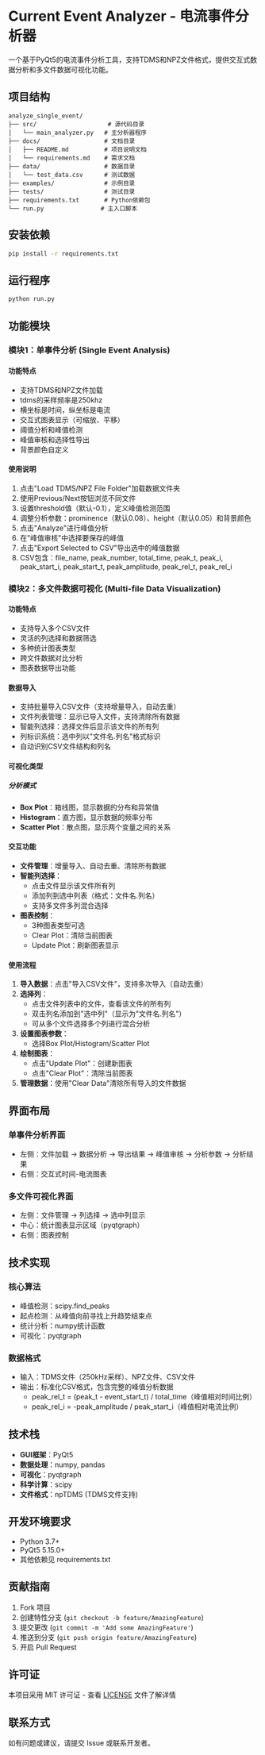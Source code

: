 # Current Event Analyzer - 电流事件分析器

一个基于PyQt5的电流事件分析工具，支持TDMS和NPZ文件格式，提供交互式数据分析和多文件数据可视化功能。

## 项目结构

```
analyze_single_event/
├── src/                    # 源代码目录
│   └── main_analyzer.py   # 主分析器程序
├── docs/                  # 文档目录
│   ├── README.md          # 项目说明文档
│   └── requirements.md    # 需求文档
├── data/                  # 数据目录
│   └── test_data.csv      # 测试数据
├── examples/              # 示例目录
├── tests/                 # 测试目录
├── requirements.txt       # Python依赖包
└── run.py                # 主入口脚本
```

## 安装依赖

```bash
pip install -r requirements.txt
```

## 运行程序

```bash
python run.py
```

## 功能模块

### 模块1：单事件分析 (Single Event Analysis)

#### 功能特点
- 支持TDMS和NPZ文件加载
- tdms的采样频率是250khz
- 横坐标是时间，纵坐标是电流
- 交互式图表显示（可缩放、平移）
- 阈值分析和峰值检测
- 峰值审核和选择性导出
- 背景颜色自定义

#### 使用说明
1. 点击"Load TDMS/NPZ File Folder"加载数据文件夹
2. 使用Previous/Next按钮浏览不同文件
3. 设置threshold值（默认-0.1），定义峰值检测范围
4. 调整分析参数：prominence（默认0.08）、height（默认0.05）和背景颜色
5. 点击"Analyze"进行峰值分析
6. 在"峰值审核"中选择要保存的峰值
7. 点击"Export Selected to CSV"导出选中的峰值数据
8. CSV包含：file_name, peak_number, total_time, peak_t, peak_i, peak_start_i, peak_start_t, peak_amplitude, peak_rel_t, peak_rel_i

### 模块2：多文件数据可视化 (Multi-file Data Visualization)

#### 功能特点
- 支持导入多个CSV文件
- 灵活的列选择和数据筛选
- 多种统计图表类型
- 跨文件数据对比分析
- 图表数据导出功能

#### 数据导入
- 支持批量导入CSV文件（支持增量导入，自动去重）
- 文件列表管理：显示已导入文件，支持清除所有数据
- 智能列选择：选择文件后显示该文件的所有列
- 列标识系统：选中列以"文件名.列名"格式标识
- 自动识别CSV文件结构和列名

#### 可视化类型

##### 分析模式
- **Box Plot**：箱线图，显示数据的分布和异常值
- **Histogram**：直方图，显示数据的频率分布
- **Scatter Plot**：散点图，显示两个变量之间的关系

#### 交互功能
- **文件管理**：增量导入、自动去重、清除所有数据
- **智能列选择**：
  - 点击文件显示该文件所有列
  - 添加列到选中列表（格式：文件名.列名）
  - 支持多文件多列混合选择
- **图表控制**：
  - 3种图表类型可选
  - Clear Plot：清除当前图表
  - Update Plot：刷新图表显示

#### 使用流程
1. **导入数据**：点击"导入CSV文件"，支持多次导入（自动去重）
2. **选择列**：
   - 点击文件列表中的文件，查看该文件的所有列
   - 双击列名添加到"选中列"（显示为"文件名.列名"）
   - 可从多个文件选择多个列进行混合分析
3. **设置图表参数**：
   - 选择Box Plot/Histogram/Scatter Plot
4. **绘制图表**：
   - 点击"Update Plot"：创建新图表
   - 点击"Clear Plot"：清除当前图表
5. **管理数据**：使用"Clear Data"清除所有导入的文件数据

## 界面布局

### 单事件分析界面
- 左侧：文件加载 → 数据分析 → 导出结果 → 峰值审核 → 分析参数 → 分析结果
- 右侧：交互式时间-电流图表

### 多文件可视化界面
- 左侧：文件管理 → 列选择 → 选中列显示
- 中心：统计图表显示区域（pyqtgraph）
- 右侧：图表控制

## 技术实现

### 核心算法
- 峰值检测：scipy.find_peaks
- 起点检测：从峰值向前寻找上升趋势结束点
- 统计分析：numpy统计函数
- 可视化：pyqtgraph

### 数据格式
- 输入：TDMS文件（250kHz采样）、NPZ文件、CSV文件
- 输出：标准化CSV格式，包含完整的峰值分析数据
  - peak_rel_t = (peak_t - event_start_t) / total_time（峰值相对时间比例）
  - peak_rel_i = -peak_amplitude / peak_start_i（峰值相对电流比例）

## 技术栈

- **GUI框架**：PyQt5
- **数据处理**：numpy, pandas
- **可视化**：pyqtgraph
- **科学计算**：scipy
- **文件格式**：npTDMS (TDMS文件支持)

## 开发环境要求

- Python 3.7+
- PyQt5 5.15.0+
- 其他依赖见 requirements.txt

## 贡献指南

1. Fork 项目
2. 创建特性分支 (`git checkout -b feature/AmazingFeature`)
3. 提交更改 (`git commit -m 'Add some AmazingFeature'`)
4. 推送到分支 (`git push origin feature/AmazingFeature`)
5. 开启 Pull Request

## 许可证

本项目采用 MIT 许可证 - 查看 [LICENSE](LICENSE) 文件了解详情

## 联系方式

如有问题或建议，请提交 Issue 或联系开发者。

